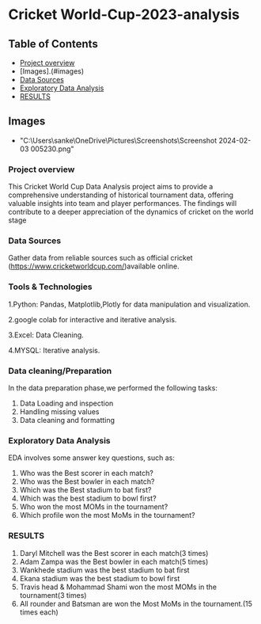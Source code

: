 #  Cricket World-Cup-2023-analysis
## Table of Contents
- [Project overview](#project-overview)
- [Images].(#images)
- [Data Sources](#data-sources)
- [Exploratory Data Analysis](#exploratory-data-analysis)
- [RESULTS](#results)
  
## Images
- "C:\Users\sanke\OneDrive\Pictures\Screenshots\Screenshot 2024-02-03 005230.png"
### Project overview
This Cricket World Cup Data Analysis project aims to provide a comprehensive understanding of historical tournament data, offering valuable insights into team and player performances. The findings will contribute to a deeper appreciation of the dynamics of cricket on the world stage

### Data Sources
Gather data from reliable sources such as official cricket (https://www.cricketworldcup.com/)available online.

### Tools & Technologies
1.Python: Pandas, Matplotlib,Plotly for data manipulation and visualization.

2.google colab for interactive and iterative analysis.

3.Excel: Data Cleaning.

4.MYSQL: Iterative analysis.


### Data cleaning/Preparation
In the data preparation phase,we performed the following tasks:
1. Data Loading and inspection
2. Handling missing values
3. Data cleaning and formatting

### Exploratory Data Analysis
EDA involves some answer key questions, such as:
1. Who was the Best scorer in each match?
2. Who was the Best bowler in each match?
3. Which was the Best stadium to bat first?
4. Which was the best stadium to bowl first?
5. Who won the most MOMs in the tournament?
6. Which profile won the most MoMs in the tournament?
### RESULTS
1. Daryl Mitchell was the Best scorer in each match(3 times)
2. Adam Zampa was the Best bowler in each match(5 times)
3. Wankhede stadium was the best stadium to bat first
4. Ekana stadium was the best stadium to bowl first
5. Travis head & Mohammad Shami won the most MOMs in the tournament(3 times) 
6. All rounder and Batsman are won the Most MoMs in the tournament.(15 times each)
